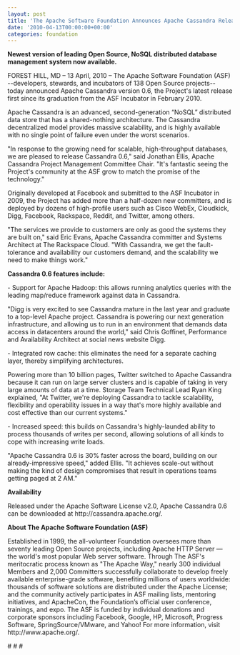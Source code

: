```yaml
---
layout: post
title: 'The Apache Software Foundation Announces Apache Cassandra Release 0.6 '
date: '2010-04-13T00:00:00+00:00'
categories: foundation
---
```

<strong>Newest version of leading Open Source, NoSQL distributed database management system now available.</strong>
<p>
FOREST HILL, MD – 13 April, 2010 – The Apache Software Foundation (ASF) --developers, stewards, and incubators of 138 Open Source projects-- today announced Apache Cassandra version 0.6, the Project's latest release first since its graduation from the ASF Incubator in February 2010.
<p>
Apache Cassandra is an advanced, second-generation “NoSQL” distributed data store that has a shared-nothing architecture. The Cassandra decentralized model provides massive scalability, and is highly available with no single point of failure even under the worst scenarios.
<p>
"In response to the growing need for scalable, high-throughput databases, we are pleased to release Cassandra 0.6," said Jonathan Ellis, Apache Cassandra Project Management Committee Chair. "It's fantastic seeing the Project's community at the ASF grow to match the promise of the technology."
<p>
Originally developed at Facebook and submitted to the ASF Incubator in 2009, the Project has added more than a half-dozen new committers, and is deployed by dozens of high-profile users such as Cisco WebEx, Cloudkick, Digg, Facebook, Rackspace, Reddit, and Twitter, among others.
<p>
"The services we provide to customers are only as good the systems they are built on," said Eric Evans, Apache Cassandra committer and Systems Architect at The Rackspace Cloud. "With Cassandra, we get the fault-tolerance and availability our customers demand, and the scalability we need to make things work."
<p>
<strong>Cassandra 0.6 features include:</strong>
<p>
- Support for Apache Hadoop: this allows running analytics queries with the leading map/reduce framework against data in Cassandra.
<p>
"Digg is very excited to see Cassandra mature in the last year and graduate to a top-level Apache project. Cassandra is powering our next generation infrastructure, and allowing us to run in an environment that demands data access in datacenters around the world," said Chris Goffinet, Performance and Availability Architect at social news website Digg.
<p>
- Integrated row cache: this eliminates the need for a separate caching layer, thereby simplifying architectures.
<p>
Powering more than 10 billion pages, Twitter switched to Apache Cassandra because it can run on large server clusters and is capable of taking in very large amounts of data at a time. Storage Team Technical Lead Ryan King explained, "At Twitter, we're deploying Cassandra to tackle scalability, flexibility and operability issues in a way that's more highly available and cost effective than our current systems."
<p>
- Increased speed: this builds on Cassandra's highly-launded ability to process thousands of writes per second, allowing solutions of all kinds to cope with increasing write loads.
<p>
"Apache Cassandra 0.6 is 30% faster across the board, building on our already-impressive speed," added Ellis. "It achieves scale-out without making the kind of design compromises that result in operations teams getting paged at 2 AM."
<p>
<strong>Availability</strong>
<p>
Released under the Apache Software License v2.0, Apache Cassandra 0.6 can be downloaded at http://cassandra.apache.org/.
<p>
<strong>About The Apache Software Foundation (ASF)</strong>
<p>
Established in 1999, the all-volunteer Foundation oversees more than seventy leading Open Source projects, including Apache HTTP Server — the world's most popular Web server software. Through The ASF's meritocratic process known as "The Apache Way," nearly 300 individual Members and 2,000 Committers successfully collaborate to develop freely available enterprise-grade software, benefiting millions of users worldwide: thousands of software solutions are distributed under the Apache License; and the community actively participates in ASF mailing lists, mentoring initiatives, and ApacheCon, the Foundation’s official user conference, trainings, and expo. The ASF is funded by individual donations and corporate sponsors including Facebook, Google, HP, Microsoft, Progress Software, SpringSource/VMware, and Yahoo! For more information, visit http://www.apache.org/.
<p>
# # #
